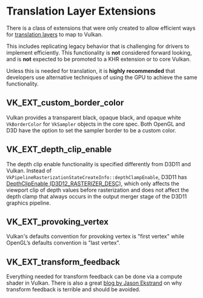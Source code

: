 # Translation Layer Extensions

There is a class of extensions that were only created to allow efficient ways for [translation layers](../portability_initiative.md#translation-layer) to map to Vulkan.

This includes replicating legacy behavior that is challenging for drivers to implement efficiently. This functionality is **not** considered forward looking, and is **not** expected to be promoted to a KHR extension or to core Vulkan.

Unless this is needed for translation, it is **highly recommended** that developers use alternative techniques of using the GPU to achieve the same functionality.

## VK_EXT_custom_border_color

Vulkan provides a transparent black, opaque black, and opaque white `VkBorderColor` for `VkSampler` objects in the core spec. Both OpenGL and D3D have the option to set the sampler border to be a custom color.

## VK_EXT_depth_clip_enable

The depth clip enable functionality is specified differently from D3D11 and Vulkan. Instead of `VkPipelineRasterizationStateCreateInfo::depthClampEnable`, D3D11 has [DepthClipEnable (D3D12_RASTERIZER_DESC)](https://docs.microsoft.com/en-us/windows/win32/api/d3d11/ns-d3d11-d3d11_rasterizer_desc), which only affects the viewport clip of depth values before rasterization and does not affect the depth clamp that always occurs in the output merger stage of the D3D11 graphics pipeline.

## VK_EXT_provoking_vertex

Vulkan's defaults convention for provoking vertex is "first vertex" while OpenGL’s defaults convention is "last vertex".

## VK_EXT_transform_feedback

Everything needed for transform feedback can be done via a compute shader in Vulkan. There is also a great [blog by Jason Ekstrand](http://jason-blog.jlekstrand.net/2018/10/transform-feedback-is-terrible-so-why.html) on why transform feedback is terrible and should be avoided.
